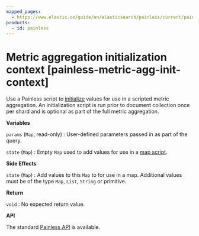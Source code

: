 ```yaml
---
mapped_pages:
  - https://www.elastic.co/guide/en/elasticsearch/painless/current/painless-metric-agg-init-context.html
products:
  - id: painless
---
```


# Metric aggregation initialization context [painless-metric-agg-init-context]

Use a Painless script to [initialize](/reference/aggregations/search-aggregations-metrics-scripted-metric-aggregation.md) values for use in a scripted metric aggregation. An initialization script is run prior to document collection once per shard and is optional as part of the full metric aggregation.

**Variables**

`params` (`Map`, read-only)
:   User-defined parameters passed in as part of the query.

`state` (`Map`)
:   Empty `Map` used to add values for use in a [map script](/reference/scripting-languages/painless/painless-metric-agg-map-context.md).

**Side Effects**

`state` (`Map`)
:   Add values to this `Map` to for use in a map. Additional values must be of the type `Map`, `List`, `String` or primitive.

**Return**

`void`
:   No expected return value.

**API**

The standard [Painless API](https://www.elastic.co/guide/en/elasticsearch/painless/current/painless-api-reference-shared.html) is available.

